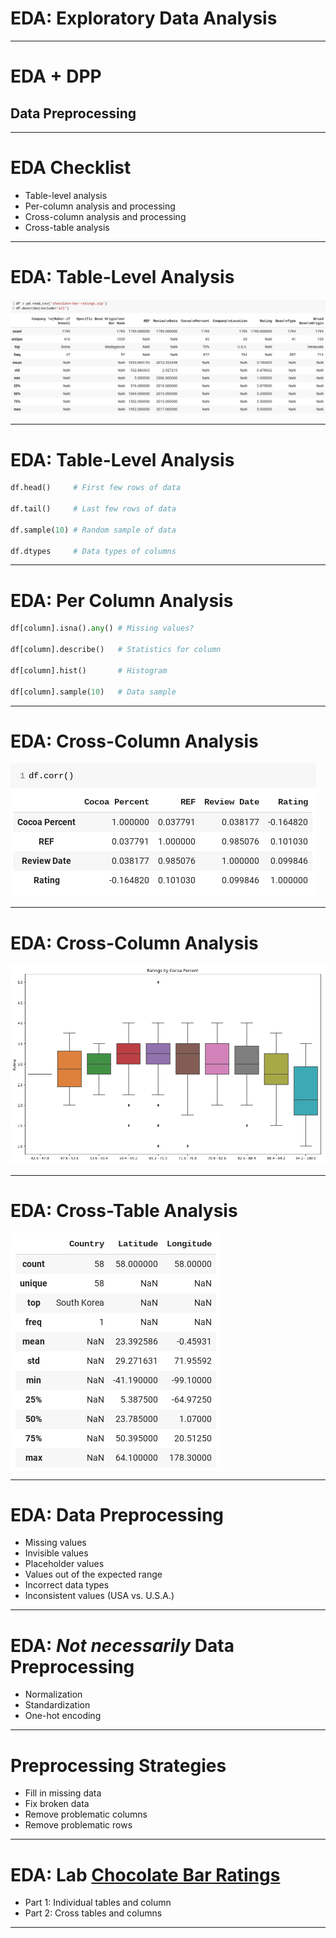 # EDA: Exploratory Data Analysis

<!--
Exploratory Data Analysis, EDA for short, is the term used for the process of
analyzing your dataset. EDA involves loading your data and then using queries
and visualizations to find out information about your dataset.
-->

---

# EDA + DPP
## Data Preprocessing

<!--
Often you'll find that issues with the data actually prevent you from performing
a quality exploratory data analysis. These issues can include missing values, 
impossible values, and values of the wrong type.

There are scores of issues that can make analyzing your data difficult.

Because of this, you'll often find yourself doing some preprocessing of your
data while you are performing EDA. Strictly, EDA is just analysis. In practice,
data analysis and data preprocessing and manipulation are intertwined. As you
look at your data more closely, you'll have to fix parts of it to look further.
-->

---

# EDA Checklist

* Table-level analysis
* Per-column analysis and processing
* Cross-column analysis and processing
* Cross-table analysis

<!--
There is no official EDA checklist. Every dataset is different. Every data
scientist has a different approach.

Some data scientists pre-formulate questions and then perform the analysis and
preprocessing necessary to answer those questions.

Some data scientists begin with a thorough check of each component of the data,
fix obvious errors, and then explore through questions. Some of these questions 
are created during the initial cleaning pass.

Regardless of how you approach the analysis, you will gather a few distinct types
of information: single-table information, single-column information,
cross-column information, and then cross-table information.
-->

---

# EDA: Table-Level Analysis

![](res/describe.png)

<!--
Table-level analysis is all about getting to know data about an individual
table or `DataFrame` of data as a whole. Using `describe()` we can see things like
the column names and the row counts.oo

In this example we can see that there are 1795 rows. We can see that some are
missing values. We can also see the column names and can infer the column types
by what statistics are printed.

What other information can you see in this output?

What other methods do we know that can provide us table-level analytics?

Image Details:
* [describe.png](http://www.google.com): Copyright Google
-->

---

# EDA: Table-Level Analysis

```python
df.head()     # First few rows of data

df.tail()     # Last few rows of data

df.sample(10) # Random sample of data

df.dtypes     # Data types of columns
```

<!--
Here are some examples of other table-level methods and attributes we can
use to learn about the data in a `DataFrame`.
-->

---

# EDA: Per Column Analysis

```python
df[column].isna().any() # Missing values?

df[column].describe()   # Statistics for column

df[column].hist()       # Histogram

df[column].sample(10)   # Data sample
```

<!--
Analysis of a single column/`Series` of data is similar to that of a
`DataFrame`. You can use many of the same methods. Most statistics you can
gather about a `DataFrame` can also be done for an individual column. Sometimes
it is nice to look at these stats column-by-column, so you don't get overwhelmed
with information. Sometimes it is nice to see it all in one view.
-->

---

# EDA: Cross-Column Analysis

![](res/correlation.png)

<!--
Cross-column analysis simply means looking at how the data relates across
columns. This is often done with charts, but it doesn't have to. In the example
shown, we can see the correlation between columns with a call to `corr()`.

Image Details:
* [correlation.png](http://www.google.com): Copyright Google
-->

---

# EDA: Cross-Column Analysis

![](res/boxplot.png)

<!--
Of course, many times visualizations are very helpful. Here we see a boxplot of
two columns in a `DataFrame`.

Image Details:
* [boxplot.png](http://www.google.com): Copyright Google
-->

---

# EDA: Cross-Table Analysis

![](res/country.png)

<!--
Often we'll find ourselves working with many sources of data. Even data from the
same data source is often provided as distinct files that later have to be
merged.

For example, here is a country table that contains geo-location data for a set
of countries. If we have tables in our dataset with countries in them, we can
merge the tables and do analysis based on location. This is really
cross-table-cross-column analysis, but that is a lot to try to say.

Image Details:
* [country.png](http://www.google.com): Copyright Google
-->

---

# EDA: Data Preprocessing

* Missing values
* Invisible values
* Placeholder values
* Values out of the expected range
* Incorrect data types
* Inconsistent values (USA vs. U.S.A.)

<!--
As we mentioned earlier, it is difficult to successfully perform EDA without
doing a bit of data preprocessing. Some common issues you'll encounter
include those listed on this slide.

Invisible values are probably the least self-explanatory. These are values
where a space or some other invisible character is the only value at a data
point. Technically the data isn't missing, so Pandas will not report it in an
`isna()` check. However, the data present isn't actually meaningful. We'll
handle a case like this in our lab.
-->

---

# EDA: *Not necessarily* Data Preprocessing

* Normalization
* Standardization
* One-hot encoding

<!--
There are some data processing techniques that aren't necessarily part of the
EDA phase. A few of those are listed on this slide.

These techniques are used to make your data more palatable to your model. We'll
dig into each of these during this course. However, at EDA time you likely don't
even know what model you are going to choose, so it is probably premature to
perform these processing steps.
-->

---

# Preprocessing Strategies

* Fill in missing data
* Fix broken data
* Remove problematic columns
* Remove problematic rows

<!--
What happens when you do find bad data?

There are a few strategies. If possible, it is good to fill in and fix data
where possible. Sometimes you just have to get rid of problematic data, though.
-->

---

# EDA: Lab [Chocolate Bar Ratings](https://www.kaggle.com/rtatman/chocolate-bar-ratings)

* Part 1: Individual tables and column
* Part 2: Cross tables and columns

<!--
It is about time for us to practice our EDA skills. We'll use tools we recently 
learned including Pandas, matplotlib, and seaborn. There are also some
new concepts introduced in this lab, but it should mostly serve as an
exercise in bringing the tools you have already learned together to
perform exploratory data analysis and data preprocessing on a dataset.

The lab is divided into two parts. Part 1 is all about individual table and
column analysis and processing. Part 2 will build upon our work in part 1 and
will bring in more tables to help us analyze our data. We'll also do some
analysis of how columns relate to one another. Along the way we'll create some
meaningful visualizations and answer questions about our dataset.
-->

---
